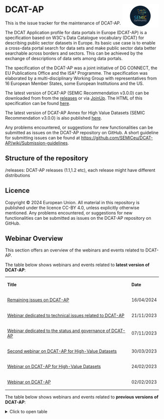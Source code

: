 # DCAT-AP <img align="right" src="/semic-icon-small.png" alt="SEMIC Core Vocabulary" />  

This is the issue tracker for the maintenance of DCAT-AP.

The DCAT Application profile for data portals in Europe (DCAT-AP) is a specification based on W3C's Data Catalogue vocabulary (DCAT) for describing public sector datasets in Europe. Its basic use case is to enable a cross-data portal search for data sets and make public sector data better searchable across borders and sectors. This can be achieved by the exchange of descriptions of data sets among data portals.

The specification of the DCAT-AP was a joint initiative of DG CONNECT, the EU Publications Office and the ISA² Programme. The specification was elaborated by a multi-disciplinary Working Group with representatives from 16 European Member States, some European Institutions and the US.


The latest version of DCAT-AP (SEMIC Recommendation v3.0.0) can be downloaded from from the [releases](https://github.com/SEMICeu/DCAT-AP/releases) or via [JoinUp](https://joinup.ec.europa.eu/collection/semantic-interoperability-community-semic/solution/dcat-application-profile-data-portals-europe/releases).
The HTML of this specification can be found [here](https://semiceu.github.io/DCAT-AP/releases/3.0.0/).

The latest version of DCAT-AP Annex for High Value Datasets (SEMIC Recommendation v3.0.0) is also published [here](https://semiceu.github.io/DCAT-AP/releases/3.0.0-hvd/).


Any problems encountered, or suggestions for new functionalities can be submitted as issues on the DCAT-AP repository on GitHub. A short guideline for submitting issues can be found at https://github.com/SEMICeu/DCAT-AP/wiki/Submission-guidelines.


## Structure of the repository
/releases: DCAT-AP releases (1.1,1.2 etc), each release might have different distributions

## Licence
Copyright © 2024 European Union. All material in this repository is published under the licence CC-BY 4.0, unless explicitly otherwise mentioned. Any problems encountered, or suggestions for new functionalities can be submitted as issues on the DCAT-AP repository on GitHub.

## Webinar Overview
This section offers an overview of the webinars and events related to DCAT-AP.

The table below shows webinars and events related to **latest version of DCAT-AP**:
<table>  
<tbody>  
<tr>  
<td>  
<p><strong>Title</strong></p>  
</td>  
<td>  
<p><strong>Date</strong></p>  
</td>  
</tr>  
<tr>  
<td>  
<p><a href="https://joinup.ec.europa.eu/collection/semic-support-centre/event/webinar-remaining-issues-dcat-ap">Remaining issues on DCAT-AP</a></p>  
</td>  
<td>  
<p>16/04/2024</p>  
</td>  
</tr>  
<tr>  
<td>  
<p><a href="https://joinup.ec.europa.eu/collection/semic-support-centre/event/webinar-dedicated-technical-issues-related-dcat-ap">Webinar dedicated to technical issues related to DCAT-AP</a></p>  
</td>  
<td>  
<p>21/11/2023</p>  
</td>  
</tr>  
<tr>  
<td>  
<p><a href="https://joinup.ec.europa.eu/collection/semic-support-centre/event/webinar-dedicated-status-and-governance-dcat-ap">Webinar dedicated to the status and governance of DCAT-AP</a></p>  
</td>  
<td>  
<p>07/11/2023</p>  
</td>  
</tr>  
<tr>  
<td>  
<p><a href="https://joinup.ec.europa.eu/collection/semic-support-centre/event/second-webinar-dcat-ap-high-value-datasets">Second webinar on DCAT-AP for High-Value Datasets</a></p>  
</td>  
<td>  
<p>30/03/2023</p>  
</td>  
</tr>  
<tr>  
<td>  
<p><a href="https://joinup.ec.europa.eu/collection/semic-support-centre/event/webinar-dcat-ap-high-value-datasets">Webinar on DCAT-AP for High-Value Datasets</a></p>  
</td>  
<td>  
<p>24/02/2023</p>  
</td>  
</tr>  
<tr>  
<td>  
<p><a href="https://joinup.ec.europa.eu/collection/semic-support-centre/event/webinar-dcat-ap">Webinar on DCAT-AP</a></p>  
</td>  
<td>  
<p>02/02/2023</p>  
</td>  
</tr>  
</tbody>  
</table>  

The table below shows webinars and events related to **previous versions of DCAT-AP**:
<details closed>
  <summary>Click to open table</summary>
<table>  
<tbody>  
<tr>  
<td>  
<p><strong>Title</strong></p>  
</td>  
<td>  
<p><strong>Date</strong></p>  
</td>  
</tr>  
<tr>  
<td>  
<p><a href="https://joinup.ec.europa.eu/collection/semic-support-centre/event/webinar-dcat-ap-data-spaces">Webinar on DCAT-AP for Data Spaces</a></p>  
</td>  
<td>  
<p>04/10/2023</p>  
</td>  
</tr>  
<tr>  
<td>  
<p><a href="https://joinup.ec.europa.eu/collection/semic-support-centre/event/webinar-review-dcat-ap">The review of DCAT-AP</a></p>  
</td>  
<td>  
<p>25/11/2022</p>  
</td>  
</tr>  
<tr>  
<td>  
<p><a href="https://joinup.ec.europa.eu/collection/semic-support-centre/event/dcat-ap-webinar-26th-april-1500-cet">DCAT-AP webinar</a></p>  
</td>  
<td>  
<p>26/04/2022</p>  
</td>  
</tr>  
<tr>  
<td>  
<p><a href="https://joinup.ec.europa.eu/collection/semic-support-centre/event/dcat-ap-webinar-10th-march-1000-cet">DCAT-AP webinar</a></p>  
</td>  
<td>  
<p>10/03/2022</p>  
</td>  
</tr>  
<tr>  
<td>  
<p><a href="https://joinup.ec.europa.eu/collection/semic-support-centre/event/dcat-ap-webinar-21st-october-1400-cet">DCAT-AP webinar</a></p>  
</td>  
<td>  
<p>21/10/2021</p>  
</td>  
</tr>  
<tr>  
<td>  
<p><a href="https://joinup.ec.europa.eu/collection/semic-support-centre/event/dcat-ap-webinar-15th-september-1000-cet">DCAT-AP webinar</a></p>  
</td>  
<td>  
<p>15/09/2021</p>  
</td>  
</tr>  
<tr>  
<td>  
<p><a href="https://joinup.ec.europa.eu/collection/semic-support-centre/event/webinar-dcat-ap-major-release-12-june-2019-1000-1130-cest">DCAT-AP major release</a></p>  
</td>  
<td>  
<p>12/06/2019</p>  
</td>  
</tr>  
<tr>  
<td>  
<p><a href="https://joinup.ec.europa.eu/collection/semic-support-centre/event/change-and-release-management-policy-dcat-ap-final-webinar-8-december-2017-1000-cet">Change and Release Management Policy for DCAT-AP</a></p>  
</td>  
<td>  
<p>08/12/2017</p>  
</td>  
</tr>  
<tr>  
<td>  
<p><a href="https://joinup.ec.europa.eu/collection/semic-support-centre/event/dcat-ap-change-management-release-policy-webinar-19-october-2017-1400-cet">DCAT-AP "Change Management &amp; Release Policy"</a></p>  
</td>  
<td>  
<p>19/10/2017</p>  
</td>  
</tr>  
<tr>  
<td>  
<p><a href="https://joinup.ec.europa.eu/collection/semic-support-centre/event/dcat-ap-owl-shacl-wg-kick-meeting-3-april-2017">DCAT-AP-OWL-SHACL WG kick-off meeting</a></p>  
</td>  
<td>  
<p>03/04/2017</p>  
</td>  
</tr>  
<tr>  
<td>  
<p><a href="https://joinup.ec.europa.eu/collection/semic-support-centre/event/dcat-ap-real-life-implementations-wg-virtual-meeting-17-march-2017">DCAT-AP real-life implementations WG</a></p>  
</td>  
<td>  
<p>17/03/2017</p>  
</td>  
</tr>  
<tr>  
<td>  
<p><a href="https://joinup.ec.europa.eu/collection/semic-support-centre/event/dcat-ap-wg-virtual-meeting-25-october-2016">DCAT-AP WG</a></p>  
</td>  
<td>  
<p>03/10/2016</p>  
</td>  
</tr>  
<tr>  
<td>  
<p><a href="https://joinup.ec.europa.eu/collection/semic-support-centre/event/dcat-ap-workshop">DCAT-AP Workshop</a></p>  
</td>  
<td>  
<p>13/05/2016</p>  
</td>  
</tr>  
<tr>  
<td>  
<p><a href="https://joinup.ec.europa.eu/collection/semic-support-centre/event/dcat-ap-wg-virtual-meeting-march-18-2016">DCAT-AP WG: Implementation Guidelines</a></p>  
</td>  
<td>  
<p>18/03/2016</p>  
</td>  
</tr>  
<tr>  
<td>  
<p><a href="https://joinup.ec.europa.eu/collection/semic-support-centre/event/webinar-dcat-ap-implementation-guidelines-28-january-2016-1030-1200-cet">DCAT-AP implementation guidelines</a></p>  
</td>  
<td>  
<p>28/01/2016</p>  
</td>  
</tr>  
</tbody>  
</table>  
</details>
